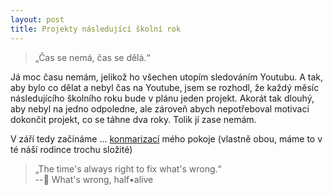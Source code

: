 ```yaml
---
layout: post
title: Projekty následující školní rok
---
```


> „Čas se nemá, čas se dělá.“

Já moc času nemám, jelikož ho všechen utopím sledováním Youtubu. A tak, aby bylo co dělat a nebyl čas na Youtube, jsem se 
rozhodl, že každý měsíc následujícího školního roku bude v plánu jeden projekt. Akorát tak dlouhý, aby nebyl na jedno 
odpoledne, ale zároveň abych nepotřeboval motivaci dokončit projekt, co se táhne dva roky. Tolik jí zase nemám.

V září tedy začínáme ... [konmarizací](https://konmari.com) mého pokoje (vlastně obou, máme to v té náší rodince trochu složité)

> „The time's always right to fix what's wrong.“   
>  --🎵 What's wrong, half•alive
